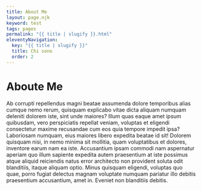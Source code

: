 ```yaml
---
title: About Me
layout: page.njk
keyword: test
tags: pages
permalink: "{{ title | slugify }}.html"
eleventyNavigation:
  key: "{{ title | slugify }}"
  title: Chi sono
  order: 2
---
```


# Aboute Me

Ab corrupti repellendus magni beatae assumenda dolore temporibus alias cumque nemo rerum, quisquam explicabo vitae dicta aliquam numquam deleniti dolorem iste, sint unde maiores? Illum quas eaque amet ipsum quibusdam, vero perspiciatis repellat veniam, voluptas et eligendi consectetur maxime recusandae cum eos quia tempore impedit ipsa? Laboriosam numquam, eius maiores libero expedita beatae id sit! Dolorem quisquam nisi, in nemo minima sit mollitia, quam voluptatibus et dolores, inventore earum nam ea iste. Accusantium ipsam commodi nam aspernatur aperiam quo illum sapiente expedita autem praesentium at iste possimus atque aliquid reiciendis natus error architecto non provident soluta odit blanditiis, itaque aliquam optio. Minus quisquam eligendi, voluptas quo quae, porro fugiat delectus magnam voluptate numquam pariatur illo debitis praesentium accusantium, amet in. Eveniet non blanditiis debitis.

<!-- 
Una breve biografia è un qualcosa di difficile, perché ti costringe a menzionare solo alcuni avvenimenti "importanti" della tua vita e a tralasciarne moltissimi altri.  
Tuttavia siamo ciò che siamo proprio in virtù delle scelte e delle azioni che abbiamo compiuto, nessuna esclusa. Questo curriculum, conseguentemente, sarà lungo (quello breve lo puoi scaricare [qui](file/Marco_Micale_Curriculum_Vitae.pdf "Curriculum Vitae di Marco Micale")) perché in ogni cosa che ho fatto, ho messo tutto me stesso, e perché se sono come sono oggi lo devo ad ogni singola esperienza, ad ogni singola persona che ho incontrato lungo il mio percorso.

Comunque andiamo al sodo. Sono Marco Micale, sono uno studente di giurisprudenza presso l'università di Palermo, un webmaster e un blogger a tempo perso.

Le mie passioni sono l'informatica e la Politica (da notare la lettera maiuscola).

Ho studiato al liceo classico del mio paese (Termini Imerese), dove sono stato eletto per 3 mandati consecutivi rappresentante d'istituto alla consulta provinciale degli studenti; qui al mio secondo mandato ho ricoperto l'incarico di presidente della commissione Antimafia ed ho realizzato un progetto con il MIUR. Mi sono diplomato nel Luglio 2011 e in Settembre mi sono immatricolato a Giurisprudenza.

Dal 2010 mi sono dedicato moltissimo al volontariato, dapprima come volontario del GCVPC, poi come membro dell'UNICEF Italia e di recente come Volontario presso una mensa per i più bisognosi.

All'università non studio soltanto, infatti sono membro e presidente di una delle più importanti associazione studentesche attive ad UniPa la N.R.G., e sono stato candidato al consiglio di corso di Studi e al Consiglio degli Studenti della Scuola delle Scienze Giuridiche ed Economico-Sociali.  
La mia vita è frenetica e molto stancante, ma a me piace così. Di tanto in tanto svolgo qualche lavoretto freelancer (per mantenermi gli studi), realizzo loghi e siti oltre a curare l'aspetto social di alcuni brand.
 -->
 